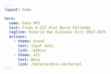 ```yaml
---
layout: home

hero:
  name: Data APS
  text: Prodi D-III Alat Berat Poltekba
  tagline: Kinerja dan Evaluasi Diri 2022-2025
  actions:
    - theme: brand
      text: Input data
      link: /admin/
    - theme: alt
      text: Baca
      link: /data/kondisi-eksternal
---
```

